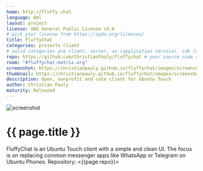 ```yaml
---
home: http://fluffy.chat
language: Qml
layout: project
license: GNU General Public License v3.0
# pick your license from https://spdx.org/licenses/
title: FluffyChat
categories: projects client
# valid categories are client, server, as (application service), sdk (client sdk), bot, and other
repo: https://github.com/ChristianPauly/fluffychat # your source code repository
room: "#fluffychat:matrix.org"
screenshot: https://christianpauly.github.io/fluffychat/images/screenshot.png
thumbnail: https://christianpauly.github.io/fluffychat/images/screenshot.png
description: Open, nonprofit and cute client for Ubuntu Touch
author: Christian Pauly
maturity: Released
---
```


![screenshot](https://christianpauly.github.io/fluffychat/images/screenshot.png "{{ page.title }}")

# {{ page.title }}
FluffyChat is an Ubuntu Touch client with a simple and clean UI. The focus is on replacing common messenger apps like WhatsApp or Telegram on Ubuntu Phones.
Repository: <{{page.repo}}>
